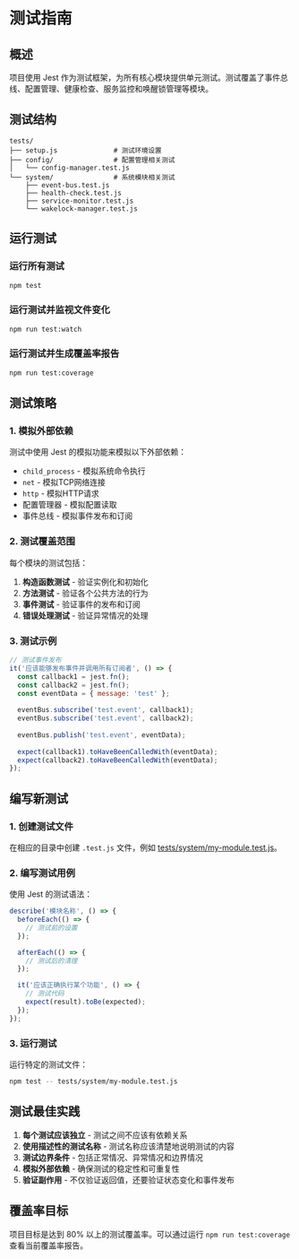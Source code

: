 # 测试指南

## 概述

项目使用 Jest 作为测试框架，为所有核心模块提供单元测试。测试覆盖了事件总线、配置管理、健康检查、服务监控和唤醒锁管理等模块。

## 测试结构

```
tests/
├── setup.js              # 测试环境设置
├── config/               # 配置管理相关测试
│   └── config-manager.test.js
└── system/               # 系统模块相关测试
    ├── event-bus.test.js
    ├── health-check.test.js
    ├── service-monitor.test.js
    └── wakelock-manager.test.js
```

## 运行测试

### 运行所有测试

```bash
npm test
```

### 运行测试并监视文件变化

```bash
npm run test:watch
```

### 运行测试并生成覆盖率报告

```bash
npm run test:coverage
```

## 测试策略

### 1. 模拟外部依赖

测试中使用 Jest 的模拟功能来模拟以下外部依赖：

- `child_process` - 模拟系统命令执行
- `net` - 模拟TCP网络连接
- `http` - 模拟HTTP请求
- 配置管理器 - 模拟配置读取
- 事件总线 - 模拟事件发布和订阅

### 2. 测试覆盖范围

每个模块的测试包括：

1. **构造函数测试** - 验证实例化和初始化
2. **方法测试** - 验证各个公共方法的行为
3. **事件测试** - 验证事件的发布和订阅
4. **错误处理测试** - 验证异常情况的处理

### 3. 测试示例

```javascript
// 测试事件发布
it('应该能够发布事件并调用所有订阅者', () => {
  const callback1 = jest.fn();
  const callback2 = jest.fn();
  const eventData = { message: 'test' };
  
  eventBus.subscribe('test.event', callback1);
  eventBus.subscribe('test.event', callback2);
  
  eventBus.publish('test.event', eventData);
  
  expect(callback1).toHaveBeenCalledWith(eventData);
  expect(callback2).toHaveBeenCalledWith(eventData);
});
```

## 编写新测试

### 1. 创建测试文件

在相应的目录中创建 `.test.js` 文件，例如 [tests/system/my-module.test.js](file:///e:/Termux%E5%A4%87%E4%BB%BD/tests/setup.js)。

### 2. 编写测试用例

使用 Jest 的测试语法：

```javascript
describe('模块名称', () => {
  beforeEach(() => {
    // 测试前的设置
  });

  afterEach(() => {
    // 测试后的清理
  });

  it('应该正确执行某个功能', () => {
    // 测试代码
    expect(result).toBe(expected);
  });
});
```

### 3. 运行测试

运行特定的测试文件：

```bash
npm test -- tests/system/my-module.test.js
```

## 测试最佳实践

1. **每个测试应该独立** - 测试之间不应该有依赖关系
2. **使用描述性的测试名称** - 测试名称应该清楚地说明测试的内容
3. **测试边界条件** - 包括正常情况、异常情况和边界情况
4. **模拟外部依赖** - 确保测试的稳定性和可重复性
5. **验证副作用** - 不仅验证返回值，还要验证状态变化和事件发布

## 覆盖率目标

项目目标是达到 80% 以上的测试覆盖率。可以通过运行 `npm run test:coverage` 查看当前覆盖率报告。